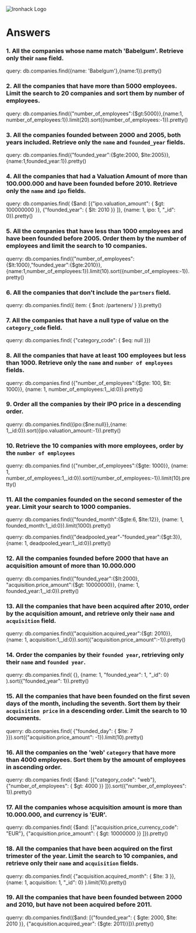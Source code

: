 ![Ironhack Logo](https://i.imgur.com/1QgrNNw.png)

# Answers

### 1. All the companies whose name match 'Babelgum'. Retrieve only their `name` field.

query: db.companies.find({name: 'Babelgum'},{name:1}).pretty()


### 2. All the companies that have more than 5000 employees. Limit the search to 20 companies and sort them by **number of employees**.

query: db.companies.find({"number_of_employees":{$gt:5000}},{name:1, number_of_employees:1}).limit(20).sort({number_of_employees:-1}).pretty()

### 3. All the companies founded between 2000 and 2005, both years included. Retrieve only the `name` and `founded_year` fields.

query: db.companies.find({"founded_year":{$gte:2000, $lte:2005}},{name:1,founded_year:1}).pretty()

### 4. All the companies that had a Valuation Amount of more than 100.000.000 and have been founded before 2010. Retrieve only the `name` and `ipo` fields.

query: db.companies.find( {$and: [{"ipo.valuation_amount": { $gt: 100000000 }}, {"founded_year": { $lt: 2010 }} ]}, {name: 1, ipo: 1, "_id": 0}).pretty()

### 5. All the companies that have less than 1000 employees and have been founded before 2005. Order them by the number of employees and limit the search to 10 companies.

querry: db.companies.find({"number_of_employees":{$lt:1000},"founded_year":{$gte:2010}},{name:1,number_of_employees:1}).limit(10).sort({number_of_employees:-1}).pretty()

### 6. All the companies that don't include the `partners` field.

querry: db.companies.find({ item: { $not: /parteners/ } }).pretty()

### 7. All the companies that have a null type of value on the `category_code` field.
querry: db.companies.find( {"category_code": { $eq: null }})


### 8. All the companies that have at least 100 employees but less than 1000. Retrieve only the `name` and `number of employees` fields.

querry: db.companies.find ({"number_of_employees":{$gte: 100, $lt: 1000}}, {name: 1, number_of_employees:1,_id:0}).pretty()

### 9. Order all the companies by their IPO price in a descending order.

querry: db.companies.find({ipo:{$ne:null}},{name: 1,_id:0}).sort({ipo.valuation_amount:-1}).pretty()

### 10. Retrieve the 10 companies with more employees, order by the `number of employees`

querry: db.companies.find ({"number_of_employees":{$gte: 1000}}, {name: 1, number_of_employees:1,_id:0}).sort({number_of_employees:-1}).limit(10).pretty()

### 11. All the companies founded on the second semester of the year. Limit your search to 1000 companies.

querry: db.companies.find({"founded_month":{$gte:6, $lte:12}}, {name: 1, founded_month:1,_id:0}).limit(1000).pretty()

<!-- ### 12. All the companies that have been 'deadpooled' after the third year. -->

querry: db.companies.find({"deadpooled_year"-"founded_year":{$gt:3}}, {name: 1, deadpooled_year:1,_id:0}).pretty()

### 12. All the companies founded before 2000 that have an acquisition amount of more than 10.000.000

querry: db.companies.find({"founded_year":{$lt:2000}, "acquisition.price_amount":{$gt: 10000000}}, {name: 1, founded_year:1,_id:0}).pretty()


### 13. All the companies that have been acquired after 2010, order by the acquisition amount, and retrieve only their `name` and `acquisition` field.

querry: db.companies.find({"acquisition.acquired_year":{$gt: 2010}}, {name: 1, acquisition:1,_id:0}).sort({"acquisition.price_amount":-1}).pretty()

### 14. Order the companies by their `founded year`, retrieving only their `name` and `founded year`.

querry: db.companies.find( {}, {name: 1, "founded_year": 1, "_id": 0} ).sort({"founded_year": 1}).pretty()

### 15. All the companies that have been founded on the first seven days of the month, including the seventh. Sort them by their `acquisition price` in a descending order. Limit the search to 10 documents.

querry: db.companies.find( {"founded_day": { $lte: 7 }}).sort({"acquisition.price_amount": -1}).limit(10).pretty()

### 16. All the companies on the 'web' `category` that have more than 4000 employees. Sort them by the amount of employees in ascending order.

querry: db.companies.find( {$and: [{"category_code": "web"}, {"number_of_employees": { $gt: 4000 }} ]}).sort({"number_of_employees": 1}).pretty()

### 17. All the companies whose acquisition amount is more than 10.000.000, and currency is 'EUR'.

querry: db.companies.find( {$and: [{"acquisition.price_currency_code": "EUR"}, {"acquisition.price_amount": { $gt: 10000000 }} ]}).pretty()

### 18. All the companies that have been acquired on the first trimester of the year. Limit the search to 10 companies, and retrieve only their `name` and `acquisition` fields.

querry: db.companies.find( {"acquisition.acquired_month": { $lte: 3 }}, {name: 1, acquisition: 1, "_id": 0} ).limit(10).pretty()

### 19. All the companies that have been founded between 2000 and 2010, but have not been acquired before 2011.

querry: db.companies.find({$and: [{"founded_year": { $gte: 2000, $lte: 2010 }}, {"acquisition.acquired_year": {$gte: 2011}}]}).pretty()
